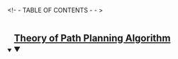 <!- -  TABLE OF CONTENTS  - - >
<details open="open">
  <summary><h2 style="display: inline-block"›Table of Contents</h2›</summary›
    <li><a href="#Background-of-Path-Planning-to-Aviation-Engineering(>Background of Path Planning to Aviation Engineeringt/ax/li›
    <li><a href="#Theory-of-Path-Planning-Algorithm">Theory of Path Planning Algorithm</ax</li>
    <li><a href="#Introduction-of-the-Engineering-Tools "-Introduction of the Engineering Tools </ax</li›
  </01>
</details>
